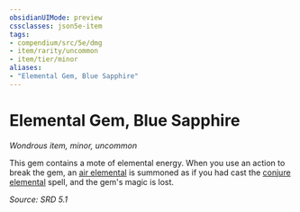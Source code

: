 ```yaml
---
obsidianUIMode: preview
cssclasses: json5e-item
tags:
- compendium/src/5e/dmg
- item/rarity/uncommon
- item/tier/minor
aliases: 
- "Elemental Gem, Blue Sapphire"
---
```

# Elemental Gem, Blue Sapphire
*Wondrous item, minor, uncommon*  


This gem contains a mote of elemental energy. When you use an action to break the gem, an [air elemental](compendium/bestiary/elemental/air-elemental.md) is summoned as if you had cast the [conjure elemental](compendium/spells/conjure-elemental.md) spell, and the gem's magic is lost.

*Source: SRD 5.1*